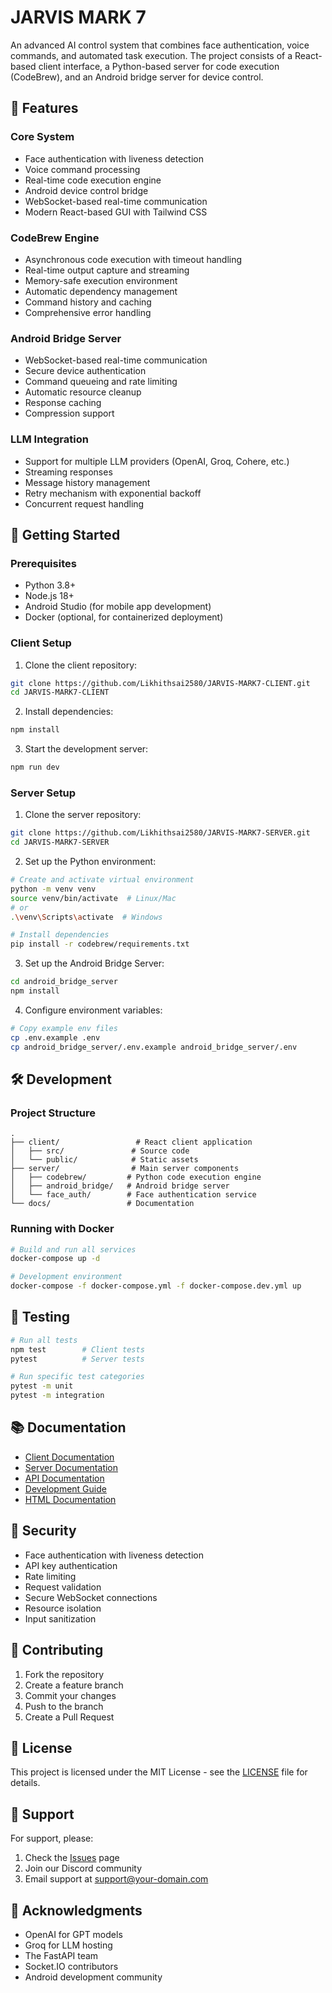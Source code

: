 # JARVIS MARK 7

An advanced AI control system that combines face authentication, voice commands, and automated task execution. The project consists of a React-based client interface, a Python-based server for code execution (CodeBrew), and an Android bridge server for device control.

## 🌟 Features

### Core System
- Face authentication with liveness detection
- Voice command processing
- Real-time code execution engine
- Android device control bridge
- WebSocket-based real-time communication
- Modern React-based GUI with Tailwind CSS

### CodeBrew Engine
- Asynchronous code execution with timeout handling
- Real-time output capture and streaming
- Memory-safe execution environment
- Automatic dependency management
- Command history and caching
- Comprehensive error handling

### Android Bridge Server
- WebSocket-based real-time communication
- Secure device authentication
- Command queueing and rate limiting
- Automatic resource cleanup
- Response caching
- Compression support

### LLM Integration
- Support for multiple LLM providers (OpenAI, Groq, Cohere, etc.)
- Streaming responses
- Message history management
- Retry mechanism with exponential backoff
- Concurrent request handling

## 🚀 Getting Started

### Prerequisites
- Python 3.8+
- Node.js 18+
- Android Studio (for mobile app development)
- Docker (optional, for containerized deployment)

### Client Setup
1. Clone the client repository:
```bash
git clone https://github.com/Likhithsai2580/JARVIS-MARK7-CLIENT.git
cd JARVIS-MARK7-CLIENT
```

2. Install dependencies:
```bash
npm install
```

3. Start the development server:
```bash
npm run dev
```

### Server Setup
1. Clone the server repository:
```bash
git clone https://github.com/Likhithsai2580/JARVIS-MARK7-SERVER.git
cd JARVIS-MARK7-SERVER
```

2. Set up the Python environment:
```bash
# Create and activate virtual environment
python -m venv venv
source venv/bin/activate  # Linux/Mac
# or
.\venv\Scripts\activate  # Windows

# Install dependencies
pip install -r codebrew/requirements.txt
```

3. Set up the Android Bridge Server:
```bash
cd android_bridge_server
npm install
```

4. Configure environment variables:
```bash
# Copy example env files
cp .env.example .env
cp android_bridge_server/.env.example android_bridge_server/.env
```

## 🛠️ Development

### Project Structure
```
.
├── client/                 # React client application
│   ├── src/               # Source code
│   └── public/            # Static assets
├── server/                # Main server components
│   ├── codebrew/         # Python code execution engine
│   ├── android_bridge/   # Android bridge server
│   └── face_auth/        # Face authentication service
└── docs/                 # Documentation
```

### Running with Docker
```bash
# Build and run all services
docker-compose up -d

# Development environment
docker-compose -f docker-compose.yml -f docker-compose.dev.yml up
```

## 🧪 Testing

```bash
# Run all tests
npm test        # Client tests
pytest          # Server tests

# Run specific test categories
pytest -m unit
pytest -m integration
```

## 📚 Documentation

- [Client Documentation](./client/README.md)
- [Server Documentation](./server/README.md)
- [API Documentation](./docs/API.md)
- [Development Guide](./DEVELOPERS.md)
- [HTML Documentation](./docs/index.html)

## 🔐 Security

- Face authentication with liveness detection
- API key authentication
- Rate limiting
- Request validation
- Secure WebSocket connections
- Resource isolation
- Input sanitization

## 🤝 Contributing

1. Fork the repository
2. Create a feature branch
3. Commit your changes
4. Push to the branch
5. Create a Pull Request

## 📄 License

This project is licensed under the MIT License - see the [LICENSE](LICENSE) file for details.

## 🙏 Support

For support, please:
1. Check the [Issues](https://github.com/Likhithsai2580/JARVIS-MARK7/issues) page
2. Join our Discord community
3. Email support at support@your-domain.com

## 🌟 Acknowledgments

- OpenAI for GPT models
- Groq for LLM hosting
- The FastAPI team
- Socket.IO contributors
- Android development community

